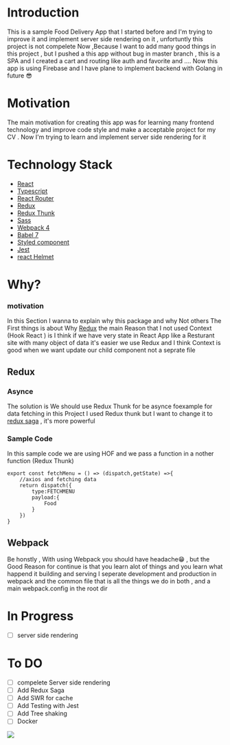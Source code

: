 # Introduction


This is a sample Food Delivery App that I started before and I'm trying to improve it and implement server side 
rendering on it , unfortuntly this project is not compelete Now ,Because I want to add many good things in this
project , but I pushed a this app without bug in master branch , this is a SPA and  I created a cart and routing
like auth and favorite and ....  Now this app is using Firebase and I have plane to implement backend with 
Golang in future 😎


# Motivation


The main motivation for creating this app was for learning many frontend technology and improve code style and 
make a acceptable project for my CV . Now I'm trying to learn and implement server side rendering for it 



# Technology Stack

* [React](https://github.com/facebook/react)
* [Typescript](https://github.com/microsoft/TypeScript)
* [React Router](https://github.com/ReactTraining/react-router)
* [Redux](https://github.com/reduxjs/redux)
* [Redux Thunk](https://github.com/reduxjs/redux-thunk)
* [Sass](https://github.com/sass/sass)
* [Webpack 4](https://github.com/webpack/webpack)
* [Babel 7](https://github.com/babel/babel)
* [Styled component](https://github.com/styled-components/styled-components)
* [Jest](https://github.com/facebook/jest)
* [react Helmet](https://github.com/nfl/react-helmet)


# Why?

### motivation
In this Section I wanna to explain why this package and why Not others
The First things is about Why [Redux](https://github.com/reduxjs/redux) the main Reason that I not used Context (Hook React )
is I think if we have very state in React App like a Resturant site with many object of data it's easier we use Redux and 
I think Context is good when we want update our child component not a seprate file 
## Redux

### Asynce 
The solution is We should use Redux Thunk for be asynce foexample for data fetching 
in this Project I used Redux thunk but I want to change it to [redux saga](https://github.com/redux-saga/redux-saga)  , it's more powerful 

### Sample Code
In this sample code we are using HOF and we pass a function in a nother function (Redux Thunk)
```
export const fetchMenu = () => (dispatch,getState) =>{
	//axios and fetching data
	return dispatch({
		type:FETCHMENU
		payload:{
			Food
		}
	})
}
```

## Webpack
Be honstly  , With using Webpack you should have headache😁 , but the Good Reason for continue is that you learn alot of things 
and you learn what happend it building and serving
I seperate development and production in webpack and the common file that is all the things we do in both ,
and a main webpack.config in the root dir


# In Progress
- [ ] server side rendering


# To DO
- [ ] compelete Server side rendering
- [ ] Add Redux Saga
- [ ] Add SWR for cache
- [ ] Add Testing with Jest
- [ ] Add Tree shaking
- [ ] Docker

![](sitelast.gif)

